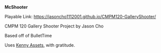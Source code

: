 **McShooter**

Playable Link:
https://jasoncho1112001.github.io/CMPM120-GalleryShooter/

CMPM 120 Gallery Shooter Project by Jason Cho

Based off of BulletTime 

Uses [Kenny Assets](https://kenney.nl/assets/), with gratitude.
